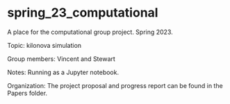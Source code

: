 # spring_23_computational
A place for the computational group project. 
Spring 2023.

Topic: kilonova simulation

Group members: Vincent and Stewart

Notes: 
Running as a Jupyter notebook. 

Organization:
The project proposal and progress report can be found in the Papers folder. 

